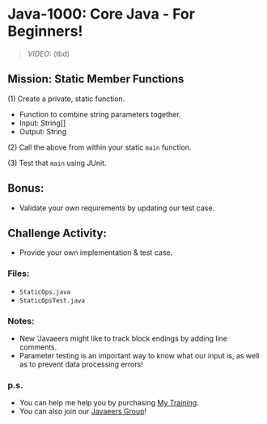 # Java-1000: Core Java - For Beginners!

> _VIDEO:_ (tbd)

## Mission: Static Member Functions
(1) Create a private, static function.
* Function to combine string parameters together.
* Input: String[]
* Output: String

(2) Call the above from within your static `main` function.

(3) Test that `main` using JUnit.

## Bonus:
* Validate your own requirements by updating our test case.

## Challenge Activity:
- Provide your own implementation & test case.

### Files:
* `StaticOps.java`
* `StaticOpsTest.java`

### Notes:
- New 'Javaeers might like to track block endings by adding line comments.
- Parameter testing is an important way to know what our input is, as well as to prevent data processing errors!

### p.s.
* You can help me help you by purchasing [My Training](https://www.udemy.com/course/how-to-java).
* You can also join our [Javaeers Group](https://www.facebook.com/JavaVideos9000/)!

